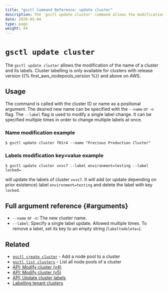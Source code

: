 ```yaml
---
title: "gsctl Command Reference: update cluster"
description: The 'gsctl update cluster' command allows the modification of the name of a cluster and its labels.
date: 2020-05-04
type: page
weight: 44
---
```


# `gsctl update cluster`

The `gsctl update cluster` allows the modification of the name of a cluster and its labels.
Cluster labelling is only available for clusters with release version {{% first_aws_nodepools_version %}} and above on AWS.

## Usage

The command is called with the cluster ID or name as a positional argument.
The desired new name can be specified with the `--name` or `-n` flag.
The `--label` flag is used to modify a single label change.
It can be specified multiple times in order to change multiple labels at once.

### Name modification example

```nohighlight
$ gsctl update cluster f01r4 --name "Precious Production Cluster"
```

### Labels modification key=value example

```nohighlight
$ gsctl update cluster vxvc7 --label environment=testing --label locked=
```

will update the labels of cluster `vxvc7`. It will add (or update depending on prior existence) label `environment=testing` and delete the label with key `locked`.

## Full argument reference {#arguments}

- `--name` or `-n`: The new cluster name.
- `--label`: Specify a single label update.
Allowed multiple times.
To remove a label, set its key to an empty string (`labeltodelete=`).

## Related

- [`gsctl create cluster`](/reference/gsctl/create-cluster/) - Add a node pool to a cluster
- [`gsctl list clusters`](/reference/gsctl/list-clusters/) - List all node pools of a cluster
- [API: Modify cluster (v4)](/api/#operation/modifyCluster)
- [API: Modify cluster (v5)](/api/#operation/modifyClusterV5)
- [API: Update cluster labels](/api/#operation/setClusterLabels)
- [Labelling tenant clusters](/guides/tenant-cluster-labelling/)
